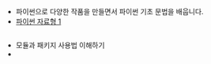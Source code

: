 * 파이썬으로 다양한 작품을 만들면서 파이썬 기초 문법을 배웁니다.
* [파이썬 자료형 1](https://github.com/itple-sw/python-drone/blob/main/6/%ED%8C%8C%EC%9D%B4%EC%8D%AC%20%EC%9E%90%EB%A3%8C%ED%98%95%20%EC%95%8C%EC%95%84%EB%B3%B4%EA%B8%B01.md)
```python

```
* 모듈과 패키지 사용법 이해하기
*
